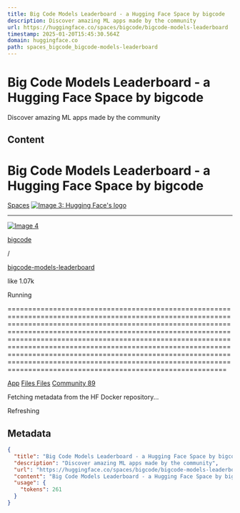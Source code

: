 ```yaml
---
title: Big Code Models Leaderboard - a Hugging Face Space by bigcode
description: Discover amazing ML apps made by the community
url: https://huggingface.co/spaces/bigcode/bigcode-models-leaderboard
timestamp: 2025-01-20T15:45:30.564Z
domain: huggingface.co
path: spaces_bigcode_bigcode-models-leaderboard
---
```


# Big Code Models Leaderboard - a Hugging Face Space by bigcode


Discover amazing ML apps made by the community


## Content

Big Code Models Leaderboard - a Hugging Face Space by bigcode
===============

[Spaces](https://huggingface.co/spaces) [![Image 3: Hugging Face's logo](https://huggingface.co/front/assets/huggingface_logo-noborder.svg)](https://huggingface.co/) 

* * *

[![Image 4](https://cdn-avatars.huggingface.co/v1/production/uploads/1659521200179-5e48005437cb5b49818287a5.png)](https://huggingface.co/bigcode)

[bigcode](https://huggingface.co/bigcode)

/

[bigcode-models-leaderboard](https://huggingface.co/spaces/bigcode/bigcode-models-leaderboard)

like 1.07k

Running


=====================================================================================================================================================================================================================================================================================================================================================================================================================================================================================================

[App](https://huggingface.co/spaces/bigcode/bigcode-models-leaderboard) [Files Files](https://huggingface.co/spaces/bigcode/bigcode-models-leaderboard/tree/main) [Community 89](https://huggingface.co/spaces/bigcode/bigcode-models-leaderboard/discussions)

Fetching metadata from the HF Docker repository...

Refreshing

## Metadata

```json
{
  "title": "Big Code Models Leaderboard - a Hugging Face Space by bigcode",
  "description": "Discover amazing ML apps made by the community",
  "url": "https://huggingface.co/spaces/bigcode/bigcode-models-leaderboard",
  "content": "Big Code Models Leaderboard - a Hugging Face Space by bigcode\n===============\n\n[Spaces](https://huggingface.co/spaces) [![Image 3: Hugging Face's logo](https://huggingface.co/front/assets/huggingface_logo-noborder.svg)](https://huggingface.co/) \n\n* * *\n\n[![Image 4](https://cdn-avatars.huggingface.co/v1/production/uploads/1659521200179-5e48005437cb5b49818287a5.png)](https://huggingface.co/bigcode)\n\n[bigcode](https://huggingface.co/bigcode)\n\n/\n\n[bigcode-models-leaderboard](https://huggingface.co/spaces/bigcode/bigcode-models-leaderboard)\n\nlike 1.07k\n\nRunning\n\n\n=====================================================================================================================================================================================================================================================================================================================================================================================================================================================================================================\n\n[App](https://huggingface.co/spaces/bigcode/bigcode-models-leaderboard) [Files Files](https://huggingface.co/spaces/bigcode/bigcode-models-leaderboard/tree/main) [Community 89](https://huggingface.co/spaces/bigcode/bigcode-models-leaderboard/discussions)\n\nFetching metadata from the HF Docker repository...\n\nRefreshing",
  "usage": {
    "tokens": 261
  }
}
```
